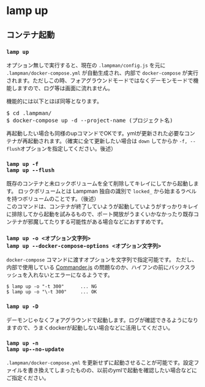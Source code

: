 
# lamp up

## コンテナ起動

### `lamp up`

オプション無しで実行すると、現在の `.lampman/config.js` を元に `.lampman/docker-compose.yml` が自動生成され、内部で `docker-compose` が実行されます。ただしこの時、フォアグラウンドモードではなくデーモンモードで機能しますので、ログ等は画面に流れません。  

機能的には以下とほぼ同等となります。
<pre class="cmd">
$ cd .lampman/
$ docker-compose up -d --project-name (プロジェクト名)
</pre>

再起動したい場合も同様のupコマンドでOKです。ymlが更新された必要なコンテナが再起動されます。（確実に全て更新したい場合は `down` してからか `-f, --flush`オプションを指定してください。後述）


### `lamp up -f`<br>`lamp up --flush`

既存のコンテナと未ロックボリュームを全て削除してキレイにしてから起動します。
ロックボリュームとは Lampman 独自の識別で `locked_` から始まるラベルを持つボリュームのことです。（後述）  
このコマンドは、コンテナが終了していようが起動していようがすっかりキレイに排除してから起動を試みるもので、ポート開放がうまくいかなかったり既存コンテナが邪魔してたりする可能性がある場合などにおすすめです。


### `lamp up -o <オプション文字列>`<br>`lamp up --docker-compose-options <オプション文字列>`

`docker-compose` コマンドに渡すオプションを文字列で指定可能です。
ただし、内部で使用している [Commander.js](https://www.npmjs.com/package/commander) の問題なのか、ハイフンの前にバックスラッシュを入れないとエラーになるようです。

```shell
$ lamp up -o "-t 300"      ... NG
$ lamp up -o "\-t 300"     ... OK
```

### `lamp up -D`

デーモンじゃなくフォアグラウンドで起動します。ログが確認できるようになりますので、うまくdockerが起動しない場合などに活用してください。

### `lamp up -n`<br>`lamp up--no-update`

`.lampman/docker-compose.yml` を更新せずに起動させることが可能です。設定ファイルを書き換えてしまったものの、以前のymlで起動を確認したい場合などにご指定ください。

